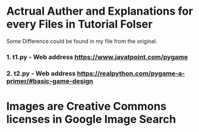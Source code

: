 # Actrual Auther and Explanations for every Files in Tutorial Folser
Some Difference could be found in my file from the original.

### 1. t1.py -  Web address https://www.javatpoint.com/pygame
### 2. t2.py -  Web address https://realpython.com/pygame-a-primer/#basic-game-design

# Images are Creative Commons licenses in Google Image Search

